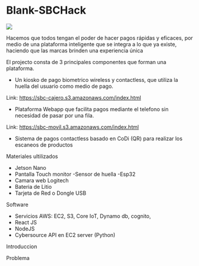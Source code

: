 
# Blank-SBCHack

<img src= "https://fincluye.s3.amazonaws.com/palpei.png">

Hacemos que todos tengan el poder de hacer pagos rápidas y eficaces, por medio de una plataforma inteligente que se integra a lo que ya existe, haciendo que las marcas brinden una experiencia única

El projecto consta de 3 principales componentes que forman una plataforma.


- Un kiosko de pago biometrico wireless y contactless, que utiliza la huella del usuario como medio de pago.

Link: https://sbc-cajero.s3.amazonaws.com/index.html

- Plataforma Webapp que facilita pagos mediante el telefono sin necesidad de pasar por una fila.

Link: https://sbc-movil.s3.amazonaws.com/index.html

- Sistema de pagos contactless basado en CoDi (QR) para realizar los escaneos de productos

Materiales ultilizados

- Jetson Nano
- Pantalla Touch  monitor
-Sensor de huella
-Esp32
- Camara web Logitech
- Bateria de Litio 
- Tarjeta de Red o Dongle USB

Software 

- Servicios AWS: EC2, S3, Core IoT, Dynamo db, cognito, 
- React JS
- NodeJS
- Cybersource API en EC2 server (Python)

Introduccion



Problema 







